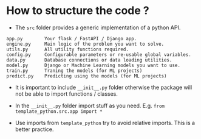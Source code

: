 # How to structure the code ?

- The `src` folder provides a generic implementation of a python API.

```
app.py        Your flask / FastAPI / Django app.
engine.py     Main logic of the problem you want to solve.
utils.py      All utility functions required.
config.py     Configurable parameters or re-usable global variables.
data.py       Database connections or data loading utilities.
model.py      Django or Machine Learning models you want to use.
train.py      Traning the models (for ML projects)
predict.py    Predicting using the models (for ML projects)
```

- It is important to include `__init__.py` folder otherwise the package will not be able to import
functions / classes.

- In the `__init__.py` folder import stuff as you need. E.g. `from template_python.src.app import *`

- Use imports from `template_python` try to avoid relative imports. This is a better practice.

